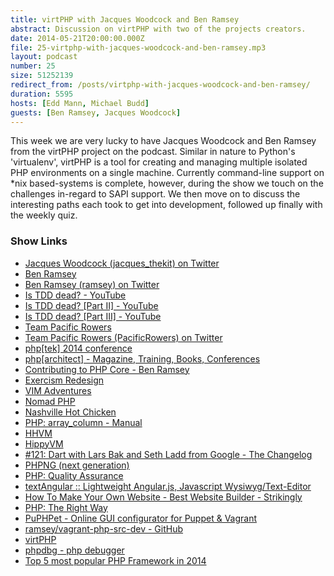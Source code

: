 ```yaml
---
title: virtPHP with Jacques Woodcock and Ben Ramsey
abstract: Discussion on virtPHP with two of the projects creators.
date: 2014-05-21T20:00:00.000Z
file: 25-virtphp-with-jacques-woodcock-and-ben-ramsey.mp3
layout: podcast
number: 25
size: 51252139
redirect_from: /posts/virtphp-with-jacques-woodcock-and-ben-ramsey/
duration: 5595
hosts: [Edd Mann, Michael Budd]
guests: [Ben Ramsey, Jacques Woodcock]
---
```


This week we are very lucky to have Jacques Woodcock and Ben Ramsey from the virtPHP project on the podcast.
Similar in nature to Python's 'virtualenv', virtPHP is a tool for creating and managing multiple isolated PHP environments on a single machine.
Currently command-line support on *nix based-systems is complete, however, during the show we touch on the challenges in-regard to SAPI support.
We then move on to discuss the interesting paths each took to get into development, followed up finally with the weekly quiz.

### Show Links

- [Jacques Woodcock (jacques_thekit) on Twitter](https://twitter.com/jacques_thekit)
- [Ben Ramsey](http://benramsey.com/)
- [Ben Ramsey (ramsey) on Twitter](https://twitter.com/ramsey)
- [Is TDD dead? - YouTube](http://www.youtube.com/watch?v=z9quxZsLcfo)
- [Is TDD dead? [Part II] - YouTube](http://www.youtube.com/watch?v=JoTB2mcjU7w)
- [Is TDD dead? [Part III] - YouTube](http://www.youtube.com/watch?v=YNw4baDz6WA)
- [Team Pacific Rowers](http://pacificrowers.com/)
- [Team Pacific Rowers (PacificRowers) on Twitter](https://twitter.com/pacificrowers)
- [php[tek] 2014 conference](http://tek.phparch.com/)
- [php[architect] - Magazine, Training, Books, Conferences](http://www.phparch.com/)
- [Contributing to PHP Core - Ben Ramsey](http://benramsey.com/blog/2013/07/contributing-to-php-core/)
- [Exercism Redesign](http://exercism.io/)
- [VIM Adventures](http://vim-adventures.com/)
- [Nomad PHP](http://nomadphp.com/)
- [Nashville Hot Chicken](http://www.fromaway.com/cooking/nashville-hot-chicken)
- [PHP: array_column - Manual](http://www.php.net/manual/en/function.array-column.php)
- [HHVM](http://hhvm.com/)
- [HippyVM](http://hippyvm.com/)
- [#121: Dart with Lars Bak and Seth Ladd from Google - The Changelog](http://thechangelog.com/121/)
- [PHPNG (next generation)](https://wiki.php.net/phpng)
- [PHP: Quality Assurance](http://qa.php.net/)
- [textAngular :: Lightweight Angular.js, Javascript Wysiwyg/Text-Editor](http://textangular.com/)
- [How To Make Your Own Website - Best Website Builder - Strikingly](https://www.strikingly.com/)
- [PHP: The Right Way](http://www.phptherightway.com/)
- [PuPHPet - Online GUI configurator for Puppet & Vagrant](https://puphpet.com/)
- [ramsey/vagrant-php-src-dev - GitHub](https://github.com/ramsey/vagrant-php-src-dev)
- [virtPHP](http://virtphp.org/)
- [phpdbg - php debugger](http://phpdbg.com/)
- [Top 5 most popular PHP Framework in 2014](http://engineering-and-technology.blogspot.co.uk/2014/02/top-5-most-popular-php-framework-in-2014.html)
